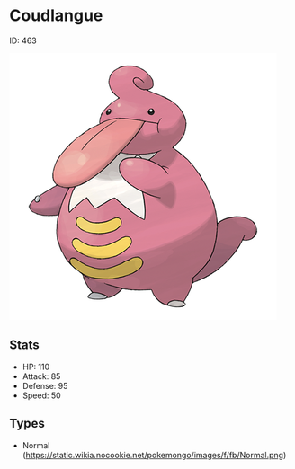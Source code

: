 # Coudlangue


ID: 463

![](https://raw.githubusercontent.com/PokeAPI/sprites/master/sprites/pokemon/other/official-artwork/463.png "Coudlangue")

## Stats


 - HP: 110
 - Attack: 85
 - Defense: 95
 - Speed: 50

## Types


 - Normal (https://static.wikia.nocookie.net/pokemongo/images/f/fb/Normal.png)
